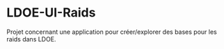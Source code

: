 # LDOE-UI-Raids
Projet concernant une application pour créer/explorer des bases pour les raids dans LDOE.
